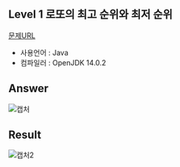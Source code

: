 ## Level 1 로또의 최고 순위와 최저 순위

[문제URL](https://programmers.co.kr/learn/courses/30/lessons/77484)

- 사용언어 : Java
- 컴파일러 : OpenJDK 14.0.2

## Answer
![캡처](https://user-images.githubusercontent.com/84880772/152015080-a684d4d3-688e-42e2-9618-3123b66a494d.PNG)

## Result
![캡처2](https://user-images.githubusercontent.com/84880772/152015086-0c0118a0-53dc-4bb3-8ef4-59a52600a826.PNG)
